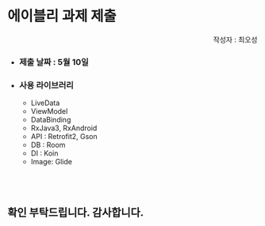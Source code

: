 # 에이블리 과제 제출 

<p style="text-align:right;">작성자 : 최오성</p>  

* ### 제출 날짜 : 5월 10일
* ### 사용 라이브러리
    * LiveData
    * ViewModel
    * DataBinding
    * RxJava3, RxAndroid
    * API : Retrofit2, Gson
    * DB : Room
    * DI : Koin
    * Image: Glide

</br></br>
## 확인 부탁드립니다. 감사합니다.
